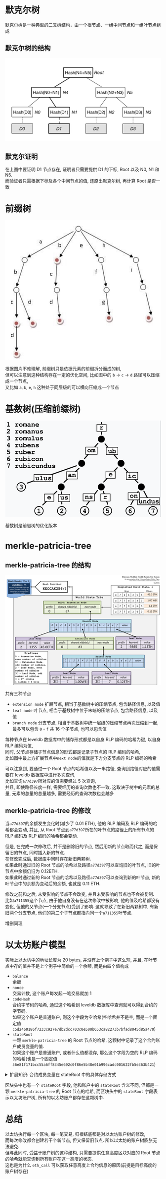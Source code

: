 # 默克尔树

默克尔树是一种典型的二叉树结构，由一个根节点、一组中间节点和一组叶节点组成

## 默克尔树的结构

![avatar](../img/merkle-tree.png)

## 默克尔证明

在上图中要证明 D1 节点存在, 证明者只需要提供 D1 的下标, Root 以及 N0, N1 和 N5.</br>
而验证者只需根据下标及各个中间节点的值, 还原出默克尔树, 再计算 Root 是否一致

# 前缀树

![avatar](../img/trie-tree.png)

根据图片不难理解, 前缀树只是依据元素的前缀拆分而成的树,</br>
但可以注意到这种结构存在一定的优化空间, 比如图中的 `b` -> `c` -> `d` 路径可以压缩成一个节点,</br>
又比如 `a`, `b`, `e`, `h` 这种处于同层级的可以横向压缩成一个节点

# 基数树(压缩前缀树)

![avatar](../img/radix-trie.png)

基数树是前缀树的优化版本

# merkle-patricia-tree

## merkle-patricia-tree 的结构

![avatar](../img/merkle-patricia-tree.png)

共有三种节点

- `extension node` 扩展节点, 相当于基数树中的压缩节点, 包含路径信息, 以及值
- `leaf node` 叶节点, 相当于基数树中位于末端的压缩节点, 包含路径信息, 以及值
- `branch node` 分支节点, 相当于基数树中统一层级的压缩节点再次压缩到一起, 最多可以包含 `0` - `f` 共 16 个子节点, 也可以包含值

每种节点在 leveldb 数据库中的储存形式都是以自身 RLP 编码的哈希为键, 以自身 RLP 编码为值,</br>
同时, 父节点存储子节点信息的形式都是记录子节点的 RLP 编码的哈希,</br>
比如图中最上方扩展节点中`next node`的值就是下方分支节点的 RLP 编码的哈希

可以注意到, 要通过一个 Root 节点的哈希值以及一串路径, 查询到路径对应的值需要在 leveldb 数据库中进行多次查询,</br>
比如查询`a77d397`所对应的值需要经过 5 次查询,</br>
并且, 即使路径长度一样, 需要经历的查询次数也不一致. 这取决于树中的元素的总量, 元素的总量的总量越多, 需要经历的查询次数也会越多

## merkle-patricia-tree 的修改

当`a77d397`的余额发生变化时(减少了 0.01 ETH), 他的 RLP 编码及 RLP 编码的哈希都会变动, 并且, 从 Root 节点到`a77d397`所在的叶节点的路径上的所有节点的 RLP 编码及 RLP 编码的哈希都会变动.</br>

但是, 在完成一次修改后, 并不是删除旧的节点, 然后用新的节点取而代之, 而是保留旧的节点, 同时插入新的节点.</br>
在修改完成后, 数据库中同时存在新旧两颗树.</br>
如果此时通过旧的 Root 节点的哈希以及路径`a77d397`可以查询旧的叶节点, 旧的叶节点中余额仍旧为 0.12ETH.</br>
如果此时通过新的 Root 节点的哈希以及路径`a77d397`可以查询到新的叶节点, 新的叶节点中的余额为变动后的余额, 也就是 0.11 ETH.

修改之前和之后, 未受影响的节点不会改变, 并且未受影响的节点也不会被复制.</br>
比如`a711355`这个节点, 由于他自身没有在这次修改中被影响, 他的值及哈希都没有变化, 但他的父节点(一个分支节点)受到了影响. 这就导致了在新旧两颗树中, 有新旧两个分支节点, 他们的第二个子节点都指向同一个`a711355`叶节点.

增删同理

# 以太坊账户模型

实际上以太坊中的地址长度为 20 bytes, 并没有上个例子中这么短, 并且, 在叶节点中存的值并不是上个例子中简单的一个余额, 而是由四个值构成

- `balance`</br>
  余额
- `nonce`</br>
  交易计数, 这个账户每发起一笔交易就加 1
- `codeHash`</br>
  合约字节码的哈希, 通过这个哈希到 leveldb 数据库中查询就可以得到合约的字节码.</br>
  如果这个账户是普通账户, 则这个字段为空哈希(空哈希并不是空, 而是一个固定值`c5d2460186f7233c927e7db2dcc703c0e500b653ca82273b7bfad8045d85a470`)
- `stateRoot`</br>
  一颗 `merkle-patricia-tree` 的 Root 节点的哈希, 这颗树中记录了这个合约账户成员变量的值.</br>
  如果这个账户是普通账户, 或者什么值都没存, 那么这个字段为空的 RLP 编码的哈希(也是一个固定值
  `56e81f171bcc55a6ff8345e692c0f86e5b48e01b996cadc001622fb5e363b421`)

<details>
<summary>扩展知识: 合约成员变量在 stateRoot 中的具体存储方式</summary>

```solidity
contract Person {
    uint256 public age;
    string public name;
}
```

合约中有一个 `slot` 的概念, 每一个成员变量对于一个槽位

以上面这个合约为例, 这份合约部署后, 在他的账户的 `stateRoot` 对应的 `merkle-patricia-tree` 中,</br>
成员变量 `age` 的路径为 `0000000000000000000000000000000000000000000000000000000000000001`,</br>
成员变量 `name` 的路径为 `0000000000000000000000000000000000000000000000000000000000000002`

</details>

区块头中也有一个 `stateRoot` 字段, 他和账户中的 `stateRoot` 含义不同, 但都是一颗 `merkle-patricia-tree` 的 Root 节点的哈希, 而区块头中的 `stateRoot` 字段表示以太坊账户树, 所有的以太坊账户都存在这颗树中.</br>

# 总结

以太坊执行每一个区块, 每一笔交易, 归根结底都是对以太坊账户树的修改,</br>
而每次修改都会创建若干个新节点, 但又保留旧节点. 所以以太坊的账户树膨胀无法避免.</br>
但与此同时, 受益于账户树的这种结构, 只需要提供任意高度区块对应的 Root 节点的哈希就能查询到所有账户在这一高度的状态.</br>
这也是为什么 `eth_call` 可以获取任意高度上合约信息的原因(前提是目标高度的账户树存在)
